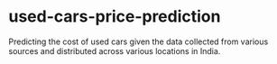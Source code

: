 # used-cars-price-prediction
Predicting the cost of used cars given the data collected from various sources and distributed across various locations in India.
